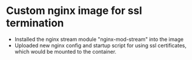 # Custom nginx image for ssl termination
- Installed the nginx stream module "nginx-mod-stream" into the image 
- Uploaded new nginx config and startup script for using ssl certificates, which would be mounted to the container.
